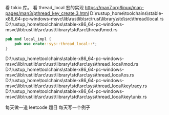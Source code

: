 看 tokio 库。
看 thread_local 宏的实现
https://man7.org/linux/man-pages/man3/pthread_key_create.3.html
D:\rustup_home\toolchains\stable-x86_64-pc-windows-msvc\lib\rustlib\src\rust\library\std\src\thread\local.rs
D:\rustup_home\toolchains\stable-x86_64-pc-windows-msvc\lib\rustlib\src\rust\library\std\src\thread\mod.rs
```rust
pub mod local_impl {
    pub use crate::sys::thread_local::*;
}
```
D:\rustup_home\toolchains\stable-x86_64-pc-windows-msvc\lib\rustlib\src\rust\library\std\src\sys\thread_local\mod.rs
D:\rustup_home\toolchains\stable-x86_64-pc-windows-msvc\lib\rustlib\src\rust\library\std\src\sys\thread_local\os.rs
D:\rustup_home\toolchains\stable-x86_64-pc-windows-msvc\lib\rustlib\src\rust\library\std\src\sys\thread_local\key\racy.rs
D:\rustup_home\toolchains\stable-x86_64-pc-windows-msvc\lib\rustlib\src\rust\library\std\src\sys\thread_local\key\unix.rs

每天做一道 leetcode 题目
每天写一个例子

